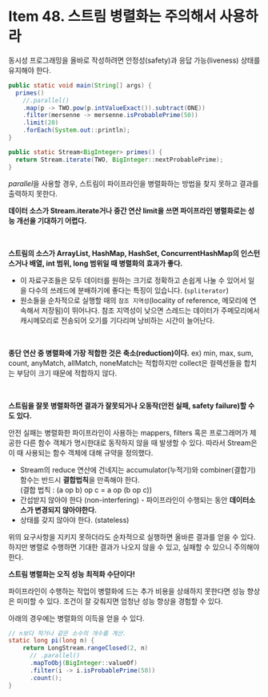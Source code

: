 # Item 48. 스트림 병렬화는 주의해서 사용하라

동시성 프로그래밍을 올바로 작성하려면 안정성(safety)과 응답 가능(liveness) 상태를 유지해야 한다.



```java
public static void main(String[] args) {
  primes()
    //.parallel()
    .map(p -> TWO.pow(p.intValueExact()).subtract(ONE))
    .filter(mersenne -> mersenne.isProbablePrime(50))
    .limit(20)
    .forEach(System.out::println);
}

public static Stream<BigInteger> primes() {
  return Stream.iterate(TWO, BigInteger::nextProbablePrime);
}
```

*parallel*을 사용할 경우, 스트림이 파이프라인을 병렬화하는 방법을 찾지 못하고 결과를 출력하지 못한다.

**데이터 소스가 Stream.iterate거나 중간 연산 limit을 쓰면 파이프라인 병렬화로는 성능 개선을 기대하기 어렵다.**

<br>

**스트림의 소스가 ArrayList, HashMap, HashSet, ConcurrentHashMap의 인스턴스거나 배열, int 범위, long 범위일 때 병렬화의 효과가 좋다.**

- 이 자료구조들은 모두 데이터를 원하는 크기로 정확하고 손쉽게 나눌 수 있어서 일을 다수의 쓰레드에 분배하기에 좋다는 특징이 있습니다. (`spliterator`)
- 원소들을 순차적으로 실행할 때의 `참조 지역성`(locality of reference, 메모리에 연속해서 저장됨)이 뛰어나다. 참조 지역성이 낮으면 스레드는 데이터가 주메모리에서 캐시메모리로 전송되어 오기를 기다리며 낭비하는 시간이 늘어난다.

<br>

**종단 연산 중 병렬화에 가장 적합한 것은 축소(reduction)이다.** ex) min, max, sum, count, anyMatch, allMatch, noneMatch는 적합하지만 collect은 컬렉션들을 합치는 부담이 크기 때문에 적합하지 않다.

<br>

**스트림을 잘못 병렬화하면 결과가 잘못되거나 오동작(안전 실패, safety failure)할 수도 있다.**

안전 실패는 병렬화한 파이프라인이 사용하는 mappers, filters 혹은 프로그래머가 제공한 다른 함수 객체가 명시한대로 동작하지 않을 때 발생할 수 있다. 따라서 Stream은 이 때 사용되는 함수 객체에 대해 규약을 정의했다.

- Stream의 reduce 연산에 건네지는 accumulator(누적기)와 combiner(결합기) 함수는 반드시 **결합법칙**을 만족해야 한다.
  <br>(결합 법칙 : (a op b) op c = a op (b op c))
- 간섭받지 않아야 한다 (non-interfering) - 파이프라인이 수행되는 동안 **데이터소스가 변경되지 않아야한다.**
- 상태를 갖지 않아야 한다. (stateless) 

위의 요구사항을 지키지 못하더라도 순차적으로 실행하면 올바른 결과를 얻을 수 있다. 하지만 병렬로 수행하면 기대한 결과가 나오지 않을 수 있고, 실패할 수 있으니 주의해야 한다.
<br>


**스트림 병렬화는 오직 성능 최적화 수단이다!**

파이프라인이 수행하는 작업이 병렬화에 드는 추가 비용을 상쇄하지 못한다면 성능 향상은 미미할 수 있다. 조건이 잘 갖춰지면 엄청난 성능 향상을 경험할 수 있다.

아래의 경우에는 병렬화의 이득을 얻을 수 있다.

```java
// n보다 작거나 같은 소수의 개수를 계산.
static long pi(long n) { 
    return LongStream.rangeClosed(2, n)
      // .parallel()
      .mapToObj(BigInteger::valueOf)
      .filter(i -> i.isProbablePrime(50))
      .count();
}
```

